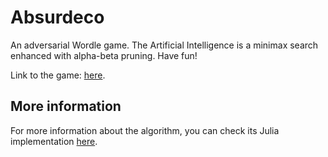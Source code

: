 # Absurdeco

An adversarial Wordle game. The Artificial Intelligence is a minimax search enhanced with alpha-beta pruning. Have fun!

Link to the game: [here](https://pedrolazera.github.io/Absurdeco/).

## More information

For more information about the algorithm, you can check its Julia implementation [here](https://github.com/pedrolazera/WordleSolver).